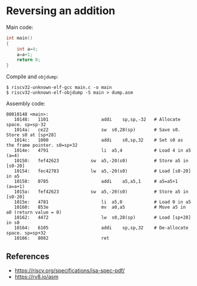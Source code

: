 # Reversing an addition

Main code:

```c
int main()
{
    int a=4;
    a=a+1;
    return 0;
}
```

Compile and `objdump`:

```bas
$ riscv32-unknown-elf-gcc main.c -o main
$ riscv32-unknown-elf-objdump -S main > dump.asm
```

Assembly code:

```assembly
00010148 <main>:
   10148:	1101                	addi	sp,sp,-32	# Allocate space. sp=sp-32
   1014a:	ce22                	sw	s0,28(sp)		# Save s0. Store s0 at [sp+28]
   1014c:	1000                	addi	s0,sp,32 	# Set s0 as the frame pointer. s0=sp+32
   1014e:	4791                	li	a5,4			# Load 4 in a5 (a=4)
   10150:	fef42623          	sw	a5,-20(s0)			# Store a5 in [s0-20]
   10154:	fec42783          	lw	a5,-20(s0)			# Load [s0-20] in a5
   10158:	0785                	addi	a5,a5,1		# a5=a5+1 (a=a+1)
   1015a:	fef42623          	sw	a5,-20(s0)			# Store a5 in [s0-20]
   1015e:	4781                	li	a5,0			# Load 0 in a5
   10160:	853e                	mv	a0,a5			# Move a5 in a0 (return value = 0)
   10162:	4472                	lw	s0,28(sp)		# Load [sp+28] in s0
   10164:	6105                	addi	sp,sp,32	# De-allocate space. sp=sp+32
   10166:	8082                	ret
```

## References

- https://riscv.org/specifications/isa-spec-pdf/
- https://rv8.io/asm